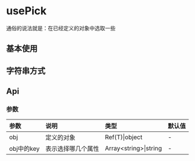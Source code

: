 # usePick

通俗的说法就是：在已经定义的对象中选取一些

## 基本使用

<preview path="./demo/index.vue" title="基本使用" description='usePick'></preview>

## 字符串方式

<preview path="./demo/string.vue" title="字符串方式" description='usePick'></preview>

## Api

### 参数

| 参数       | 说明               | 类型                   | 默认值 |
| :--------- | :----------------- | :--------------------- | :----- |
| obj        | 定义的对象         | Ref\(T)\|object        | -      |
| obj中的key | 表示选择哪几个属性 | Array\<string>\|string | -      |
